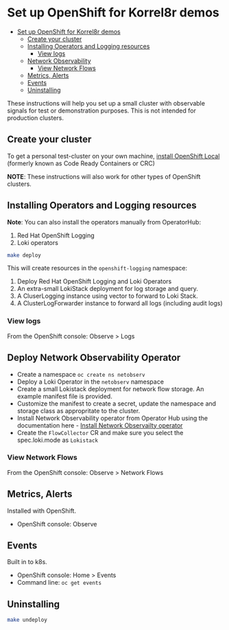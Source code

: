 # Set up OpenShift for Korrel8r demos

<!--toc:start-->
- [Set up OpenShift for Korrel8r demos](#set-up-openshift-for-korrel8r-demos)
  - [Create your cluster](#create-your-cluster)
  - [Installing Operators and Logging resources](#installing-operators-and-logging-resources)
    - [View logs](#view-logs)
  - [Network Observability](#deploy-network-observability-operator)
     - [View Network Flows](#view-network-flows)
  - [Metrics, Alerts](#metrics-alerts)
  - [Events](#events)
  - [Uninstalling](#uninstalling)
<!--toc:end-->

These instructions will help you set up a small cluster with observable signals for test or demonstration purposes.
This is not intended for production clusters.

## Create your cluster

To get a personal test-cluster on your own machine,
[install OpenShift Local](https://developers.redhat.com/products/openshift-local/overview)
(formerly known as Code Ready Containers or CRC)

**NOTE**: These instructions will also work for other types of OpenShift clusters.
## Installing Operators and Logging resources

**Note**: You can also install the operators manually from OperatorHub:

1. Red Hat OpenShift Logging
1. Loki operators

```bash
make deploy
```

This will create resources in the `openshift-logging` namespace:

1. Deploy Red Hat OpenShift Logging and Loki Operators
1. An extra-small LokiStack deployment for log storage and query.
1. A CluserLogging instance using vector to forward to Loki Stack.
1. A ClusterLogForwarder instance to forward all logs (including audit logs)

### View logs

From the OpenShift console: Observe > Logs

## Deploy Network Observability Operator

- Create a namespace `oc create ns netobserv`
- Deploy a Loki Operator in the `netobserv` namespace
- Create a small Lokistack deployment for network flow storage. An example manifest file is provided.
- Customize the manifest to create a secret, update the namespace and storage class as appropritate to the cluster.
- Install Network Observability operator from Operator Hub using the documentation here - [Install Network Observailty operator](https://docs.openshift.com/container-platform/4.15/observability/network_observability/installing-operators.html#network-observability-operator-installation_network_observability)
- Create the `FlowCollector` CR and make sure you select the spec.loki.mode as `Lokistack`

### View Network Flows

From the OpenShift console: Observe > Network Flows

## Metrics, Alerts

Installed with OpenShift.

- OpenShift console: Observe

## Events

Built in to k8s.

- OpenShift console: Home > Events
- Command line: `oc get events`

## Uninstalling

```bash
make undeploy
```
